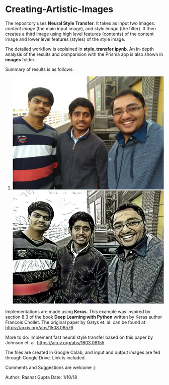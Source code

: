 # Creating-Artistic-Images

  The repository uses **Neural Style Transfer**. It takes as input two images: *content image* (the main input image), and *style image* (the filter). It then creates a third image using high level features (contents) of the content image and lower level features (styles) of the style image. 
  
  The detailed workflow is explained in **style_transfer.ipynb**. An in-depth analysis of the results and comparision with the Prisma app is also shown in **images** folder.
  
  Summary of results is as follows:
  
  1. ![Original](/images/original/original_2.jpg)
     ![Stylised](/images/created-by-this/heisenberg_2.jpg)
  
  Implementations are made using **Keras**. This example was inspired by section 8.3 of the book **Deep Learning with Python** written by Keras author Francois Chollet. The original paper by Gatys et. al. can be found at https://arxiv.org/abs/1508.06576
  
  More to do: Implement fast neural style transfer based on this paper by Johnson et. al. https://arxiv.org/abs/1603.08155
  
  The files are created in Google Colab, and input and output images are fed through Google Drive. Link is included.
  
  Comments and Suggestions are welcome :)
  
  Author: Raahat Gupta
  Date: 1/10/18
